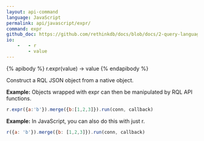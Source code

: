 ```yaml
---
layout: api-command 
language: JavaScript
permalink: api/javascript/expr/
command: expr
github_doc: https://github.com/rethinkdb/docs/blob/docs/2-query-language/api/javascript/control-structures/expr.md
io:
    -   - r
        - value
---
```


{% apibody %}
r.expr(value) &rarr; value
{% endapibody %}

Construct a RQL JSON object from a native object.

__Example:__ Objects wrapped with expr can then be manipulated by RQL API functions.

```js
r.expr({a:'b'}).merge({b:[1,2,3]}).run(conn, callback)
```


__Example:__ In JavaScript, you can also do this with just r.

```js
r({a: 'b'}).merge({b: [1,2,3]}).run(conn, callback)
```

